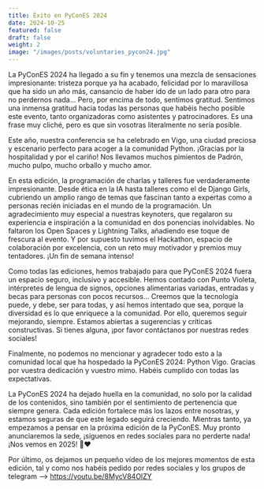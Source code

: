 ```yaml
---
title: Éxito en PyConES 2024
date: 2024-10-25
featured: false
draft: false
weight: 2
image: "/images/posts/voluntaries_pycon24.jpg"
---
```

La PyConES 2024 ha llegado a su fin y tenemos una mezcla de sensaciones impresionante: tristeza porque ya ha acabado, felicidad por lo maravillosa que ha sido un año más, cansancio de haber ido de un lado para otro para no perdernos nada… Pero, por encima de todo, sentimos gratitud. Sentimos una inmensa gratitud hacia todas las personas que habéis hecho posible este evento, tanto organizadoras como asistentes y patrocinadores. Es una frase muy cliché, pero es que sin vosotras literalmente no sería posible.

Este año, nuestra conferencia se ha celebrado en Vigo, una ciudad preciosa y escenario perfecto para acoger a la comunidad Python. ¡Gracias por la hospitalidad y por el cariño! Nos llevamos muchos pimientos de Padrón, mucho pulpo, mucho orballo y mucho amor.

En esta edición, la programación de charlas y talleres fue verdaderamente impresionante. Desde ética en la IA hasta talleres como el de Django Girls, cubriendo un amplio rango de temas que fascinan tanto a expertas como a personas recién iniciadas en el mundo de la programación. Un agradecimiento muy especial a nuestras keynoters, que regalaron su experiencia e inspiración a la comunidad en dos ponencias inolvidables. No faltaron los Open Spaces y Lightning Talks, añadiendo ese toque de frescura al evento. Y por supuesto tuvimos el Hackathon, espacio de colaboración por excelencia, con un reto muy motivador y premios muy tentadores. ¡Un fin de semana intenso!

Como todas las ediciones, hemos trabajado para que PyConES 2024 fuera un espacio seguro, inclusivo y accesible. Hemos contado con Punto Violeta, intérpretes de lengua de signos, opciones alimentarias variadas, entradas y becas para personas con pocos recursos… Creemos que la tecnología puede, y debe, ser para todas, y así hemos intentado que sea, porque la diversidad es lo que enriquece a la comunidad. Por ello, queremos seguir mejorando, siempre. Estamos abiertas a sugerencias y críticas constructivas. Si tienes alguna, ¡por favor contáctanos por nuestras redes sociales!

Finalmente, no podemos no mencionar y agradecer todo esto a la comunidad local que ha hospedado la PyConES 2024: Python Vigo. Gracias por vuestra dedicación y vuestro mimo. Habéis cumplido con todas las expectativas.

La PyConES 2024 ha dejado huella en la comunidad, no solo por la calidad de los contenidos, sino también por el sentimiento de pertenencia que siempre genera. Cada edición fortalece más los lazos entre nosotras, y estamos seguras de que este legado seguirá creciendo. Mientras tanto, ya empezamos a pensar en la próxima edición de la PyConES. Muy pronto anunciaremos la sede, ¡síguenos en redes sociales para no perderte nada! ¡Nos vemos en 2025! 🐍❤️

Por último, os dejamos un pequeño vídeo de los mejores momentos de esta edición, tal y como nos habéis pedido por redes sociales y los grupos de telegram --> https://youtu.be/8MycV84OlZY  
